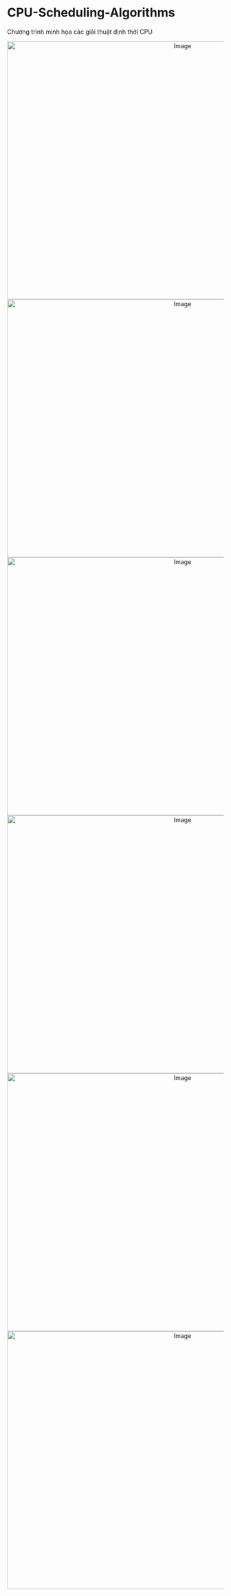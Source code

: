 # CPU-Scheduling-Algorithms
Chương trình minh họa các giải thuật định thời CPU 
<p align="center">
    <img src="https://github.com/dat911zz/CPU-Scheduling-Algorithms/blob/master/Pics/FCFS.jpg" alt="Image" width="800" height="600" />
    <img src="https://github.com/dat911zz/CPU-Scheduling-Algorithms/blob/master/Pics/SJF_nonPr.jpg" alt="Image" width="800" height="600" />
    <img src="https://github.com/dat911zz/CPU-Scheduling-Algorithms/blob/master/Pics/Priority_pr.jpg" alt="Image" width="800" height="600" />
    <img src="https://github.com/dat911zz/CPU-Scheduling-Algorithms/blob/master/Pics/Priority_nonPr.jpg" alt="Image" width="800" height="600" />
    <img src="https://github.com/dat911zz/CPU-Scheduling-Algorithms/blob/master/Pics/Priority_pr.jpg" alt="Image" width="800" height="600" />
    <img src="https://github.com/dat911zz/CPU-Scheduling-Algorithms/blob/master/Pics/RR.jpg" alt="Image" width="800" height="600" />
</p>
